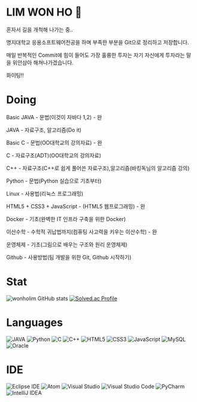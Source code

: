 # LIM WON HO 🌱
혼자서 길을 개척해 나가는 중..  

명지대학교 응용소프트웨어전공을 하며 부족한 부분을 Git으로 정리하고 저장합니다.  

매일 반복적인 Commit에 힘이 들어도 가장 훌륭한 투자는 자기 자신에게 투자라는 말을 위안삼아 해쳐나가겠습니다.  

화이팅!!  


# Doing  

Basic JAVA - 문법(이것이 자바다 1,2) - 완  

JAVA - 자료구조, 알고리즘(Do it)  

Basic C - 문법(OO대학교의 강의자료) - 완  

C - 자료구조(ADT)(OO대학교의 강의자료)  

C++ - 자료구조(C++로 쉽게 풀어쓴 자료구조),알고리즘(바킹독님의 알고리즘 강의)  

Python - 문법(Python 실습으로 기초부터)  

Linux - 사용법(리눅스 프로그래밍)  

HTML5 + CSS3 + JavaScript - (HTML5 웹프로그래밍) - 완  

Docker - 기초(완벽한 IT 인프라 구축을 위한 Docker)  

이산수학 - 수학적 귀납법까지(컴퓨팅 사고력을 키우는 이산수학) - 완  

운영체제 - 기초(그림으로 배우는 구조와 원리 운영체제)  

Github - 사용방법(팀 개발을 위한 Git, Github 시작하기)  


# Stat

![wonholim GitHub stats](https://github-readme-stats.vercel.app/api?username=wonholim&show_icons=true&theme=tokyonight)
[![Solved.ac Profile](http://mazassumnida.wtf/api/v2/generate_badge?boj=kds0034)](https://solved.ac/kds0034/)

# Languages
![JAVA](https://img.shields.io/badge/Java-EE4C2C.svg?&style=for-the-badge&logo=JAVA&logoColor=white)
![Python](https://img.shields.io/badge/Python-792EE5.svg?&style=for-the-badge&logo=PYTHON&logoColor=white)
![C](https://img.shields.io/badge/C-A8B9CC.svg?&style=for-the-badge&logo=C&logoColor=white)
![C++](https://img.shields.io/badge/-C++-00599C.svg?&style=for-the-badge&logo=C%2B%2B&logoColor=white)
![HTML5](https://img.shields.io/badge/HTML5-E34F26.svg?&style=for-the-badge&logo=HTML5&logoColor=white)
![CSS3](https://img.shields.io/badge/CSS3-1572B6.svg?&style=for-the-badge&logo=CSS3&logoColor=white)
![JavaScript](https://img.shields.io/badge/JavaScript-F7DF1E.svg?&style=for-the-badge&logo=JAVASCRIPT&logoColor=white)
![MySQL](https://img.shields.io/badge/MySQL-4479A1.svg?&style=for-the-badge&logo=MySQL&logoColor=white)
![Oracle](https://img.shields.io/badge/Oracle-F80000.svg?&style=for-the-badge&logo=Oracle&logoColor=white)
# IDE
![Eclipse IDE](https://img.shields.io/badge/Eclipse%20IDE-2C2255.svg?&style=for-the-badge&logo=Eclipse%20IDE&logoColor=white)
![Atom](https://img.shields.io/badge/Atom-66595C.svg?&style=for-the-badge&logo=Atom&logoColor=white)
![Visual Studio](https://img.shields.io/badge/Visual%20Studio-5C2D91.svg?&style=for-the-badge&logo=Visual%20Studio&logoColor=white)
![Visual Studio Code](https://img.shields.io/badge/Visual%20Studio%20Code-007ACC.svg?&style=for-the-badge&logo=Visual%20Studio%20Code&logoColor=white)
![PyCharm](https://img.shields.io/badge/PyCharm-21C25E.svg?&style=for-the-badge&logo=PyCharm&logoColor=white)
![IntelliJ IDEA](https://img.shields.io/badge/IntelliJ%20IDEA-6AFDEF.svg?&style=for-the-badge&logo=IntelliJ%20IDEA&logoColor=white)

